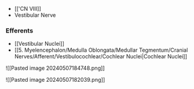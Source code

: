 - [['CN VIII]]
- Vestibular Nerve
### Efferents
- [[Vestibular Nuclei]]
- [[5. Myelencephalon/Medulla Oblongata/Medullar Tegmentum/Cranial Nerves/Afferent/Vestibulocochlear/Cochlear Nuclei|Cochlear Nuclei]]

![[Pasted image 20240507184748.png]]

![[Pasted image 20240507182039.png]]